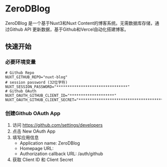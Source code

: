 # ZeroDBlog

ZeroDBlog 是一个基于Nuxt3和Nuxt Content的博客系统。无需数据库存储，通过Github API 更新数据，基于Github和Vercel自动化搭建博客。

## 快速开始

### 必要环境变量

```env
# Github Repo
NUXT_GITHUB_REPO="nuxt-blog"
# session password (32位字符)
NUXT_SESSION_PASSWORD="********************************"
# Github OAuth
NUXT_OAUTH_GITHUB_CLIENT_ID="********************"
NUXT_OAUTH_GITHUB_CLIENT_SECRET="****************************************"
```

### 创建Github OAuth App

1. 访问 https://github.com/settings/developers
2. 点击 New OAuth App
3. 填写应用信息
   - Application name: ZeroDBlog
   - Homepage URL: <your-blog-url>
   - Authorization callback URL: <your-blog-url>/auth/github
4. 获取 Client ID 和 Client Secret
